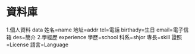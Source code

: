 # 資料庫  
1.個人資料   data 
姓名=name 地址=addr tel=電話 birthady=生日 email=電子信箱 des=簡介
2.學經歷     experience
學歷=school  科系=shjor  專長=skill   證照=License   語言=Language